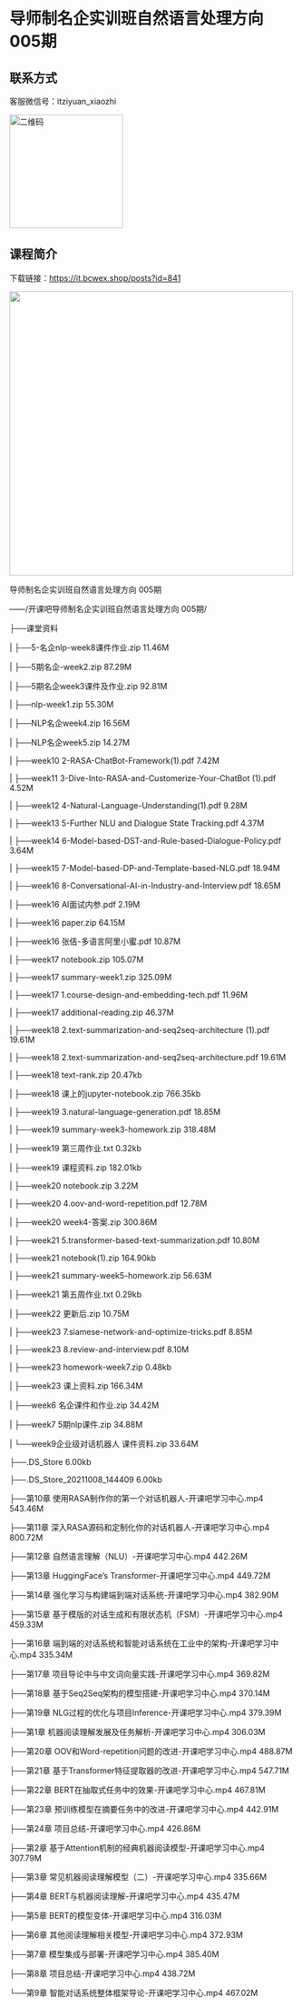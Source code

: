 # 导师制名企实训班自然语言处理方向 005期

## 联系方式

客服微信号：itziyuan_xiaozhi

<img src="https://ziyuanyun.oss-cn-guangzhou.aliyuncs.com/common/20240614073449/666b82192834a.jpg" width="200" height="200" alt="二维码">

## 课程简介

下载链接：https://it.bcwex.shop/posts?id=841

<img src="https://ziyuanyun.oss-cn-guangzhou.aliyuncs.com/yun/20240515152342/664462fe2d3dd.jpg" width="500" alt="">

  导师制名企实训班自然语言处理方向 005期



 ——/开课吧导师制名企实训班自然语言处理方向 005期/

 ├──课堂资料

 | ├──5-名企nlp-week8课件作业.zip 11.46M

 | ├──5期名企-week2.zip 87.29M

 | ├──5期名企week3课件及作业.zip 92.81M

 | ├──nlp-week1.zip 55.30M

 | ├──NLP名企week4.zip 16.56M

 | ├──NLP名企week5.zip 14.27M

 | ├──week10 2-RASA-ChatBot-Framework(1).pdf 7.42M

 | ├──week11 3-Dive-Into-RASA-and-Customerize-Your-ChatBot (1).pdf 4.52M

 | ├──week12 4-Natural-Language-Understanding(1).pdf 9.28M

 | ├──week13 5-Further NLU and Dialogue State Tracking.pdf 4.37M

 | ├──week14 6-Model-based-DST-and-Rule-based-Dialogue-Policy.pdf 3.64M

 | ├──week15 7-Model-based-DP-and-Template-based-NLG.pdf 18.94M

 | ├──week16 8-Conversational-AI-in-Industry-and-Interview.pdf 18.65M

 | ├──week16 AI面试内参.pdf 2.19M

 | ├──week16 paper.zip 64.15M

 | ├──week16 张佶-多语言阿里小蜜.pdf 10.87M

 | ├──week17 notebook.zip 105.07M

 | ├──week17 summary-week1.zip 325.09M

 | ├──week17 1.course-design-and-embedding-tech.pdf 11.96M

 | ├──week17 additional-reading.zip 46.37M

 | ├──week18 2.text-summarization-and-seq2seq-architecture (1).pdf 19.61M

 | ├──week18 2.text-summarization-and-seq2seq-architecture.pdf 19.61M

 | ├──week18 text-rank.zip 20.47kb

 | ├──week18 课上的jupyter-notebook.zip 766.35kb

 | ├──week19 3.natural-language-generation.pdf 18.85M

 | ├──week19 summary-week3-homework.zip 318.48M

 | ├──week19 第三周作业.txt 0.32kb

 | ├──week19 课程资料.zip 182.01kb

 | ├──week20 notebook.zip 3.22M

 | ├──week20 4.oov-and-word-repetition.pdf 12.78M

 | ├──week20 week4-答案.zip 300.86M

 | ├──week21 5.transformer-based-text-summarization.pdf 10.80M

 | ├──week21 notebook(1).zip 164.90kb

 | ├──week21 summary-week5-homework.zip 56.63M

 | ├──week21 第五周作业.txt 0.29kb

 | ├──week22 更新后.zip 10.75M

 | ├──week23 7.siamese-network-and-optimize-tricks.pdf 8.85M

 | ├──week23 8.review-and-interview.pdf 8.10M

 | ├──week23 homework-week7.zip 0.48kb

 | ├──week23 课上资料.zip 166.34M

 | ├──week6 名企课件和作业.zip 34.42M

 | ├──week7 5期nlp课件.zip 34.88M

 | └──week9企业级对话机器人 课件资料.zip 33.64M

 ├──.DS_Store 6.00kb

 ├──.DS_Store_20211008_144409 6.00kb

 ├──第10章 使用RASA制作你的第一个对话机器人-开课吧学习中心.mp4 543.46M

 ├──第11章 深入RASA源码和定制化你的对话机器人-开课吧学习中心.mp4 800.72M

 ├──第12章 自然语言理解（NLU）-开课吧学习中心.mp4 442.26M

 ├──第13章 HuggingFace&#8217;s Transformer-开课吧学习中心.mp4 449.72M

 ├──第14章 强化学习与构建端到端对话系统-开课吧学习中心.mp4 382.90M

 ├──第15章 基于模版的对话生成和有限状态机（FSM）-开课吧学习中心.mp4 459.33M

 ├──第16章 端到端的对话系统和智能对话系统在工业中的架构-开课吧学习中心.mp4 335.34M

 ├──第17章 项目导论中与中文词向量实践-开课吧学习中心.mp4 369.82M

 ├──第18章 基于Seq2Seq架构的模型搭建-开课吧学习中心.mp4 370.14M

 ├──第19章 NLG过程的优化与项目Inference-开课吧学习中心.mp4 379.39M

 ├──第1章 机器阅读理解发展及任务解析-开课吧学习中心.mp4 306.03M

 ├──第20章 OOV和Word-repetition问题的改进-开课吧学习中心.mp4 488.87M

 ├──第21章 基于Transformer特征提取器的改进-开课吧学习中心.mp4 547.71M

 ├──第22章 BERT在抽取式任务中的效果-开课吧学习中心.mp4 467.81M

 ├──第23章 预训练模型在摘要任务中的改进-开课吧学习中心.mp4 442.91M

 ├──第24章 项目总结-开课吧学习中心.mp4 426.86M

 ├──第2章 基于Attention机制的经典机器阅读模型-开课吧学习中心.mp4 307.79M

 ├──第3章 常见机器阅读理解模型（二）-开课吧学习中心.mp4 335.66M

 ├──第4章 BERT与机器阅读理解-开课吧学习中心.mp4 435.47M

 ├──第5章 BERT的模型变体-开课吧学习中心.mp4 316.03M

 ├──第6章 其他阅读理解相关模型-开课吧学习中心.mp4 372.93M

 ├──第7章 模型集成与部署-开课吧学习中心.mp4 385.40M

 ├──第8章 项目总结-开课吧学习中心.mp4 438.72M

 └──第9章 智能对话系统整体框架导论-开课吧学习中心.mp4 467.02M

  